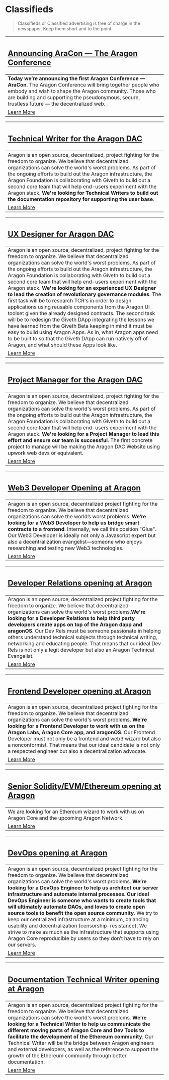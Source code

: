 # Classifieds
> Classifieds or Classified advertising is free of charge in the newspaper. Keep them short and to the point.

[<h2>**Announcing AraCon — The Aragon Conference**</h2>](https://AraCon.one) |
:-----------|
**Today we’re announcing the first Aragon Conference — AraCon.** The Aragon Conference will bring together people who embody and wish to shape the Aragon community. Those who are building and supporting the pseudonymous, secure, trustless future — the decentralized web. |
[Learn More](https://AraCon.one) |

[<h2>**Technical Writer for the Aragon DAC**</h2>](https://wiki.aragon.one/jobs/openings/DAC-Technical_Writer/) |
:-----------|
Aragon is an open source, decentralized, project fighting for the freedom to organize. We believe that decentralized organizations can solve the world's worst problems. As part of the ongoing efforts to build out the Aragon infrastructure, the Aragon Foundation is collaborating with Giveth to build out a second core team that will help end-users experiment with the Aragon stack. **We're looking for Technical Writers to build out the documentation repository for supporting the user base**. |
[Learn More](https://wiki.aragon.one/jobs/openings/DAC-Technical_Writer/) |

[<h2>**UX Designer for Aragon DAC**</h2>](https://wiki.aragon.one/jobs/openings/DAC-UX_Designer/) |
:-----------|
Aragon is an open source, decentralized, project fighting for the freedom to organize. We believe that decentralized organizations can solve the world's worst problems. As part of the ongoing efforts to build out the Aragon infrastructure, the Aragon Foundation is collaborating with Giveth to build out a second core team that will help end-users experiment with the Aragon stack. **We're looking for an experienced UX Designer to lead the creation of revolutionary governance modules**. The first task will be to research TCR's in order to design applications using reusable components from the Aragon UI toolset given the already designed contracts. The second task will be to redesign the Giveth DApp integrating the lessons we have learned from the Giveth Beta keeping in mind it must be easy to build using Aragon Apps. As in, what Aragon apps need to be built to so that the Giveth DApp can run natively off of Aragon, and what should these Apps look like. |
[Learn More](https://wiki.aragon.one/jobs/openings/DAC-UX_Designer/) |

[<h2>**Project Manager for the Aragon DAC**</h2>](https://wiki.aragon.one/jobs/openings/DAC-Project_Manager/) |
:-----------|
Aragon is an open source, decentralized, project fighting for the freedom to organize. We believe that decentralized organizations can solve the world's worst problems. As part of the ongoing efforts to build out the Aragon infrastructure, the Aragon Foundation is collaborating with Giveth to build out a second core team that will help end-users experiment with the Aragon stack. **We're looking for a Project Manager to lead this effort and ensure our team is successful**. The first concrete project to manage will be making the Aragon DAC Website using upwork web devs or equivalent. |
[Learn More](https://wiki.aragon.one/jobs/openings/DAC-Project_Manager/) |

[<h2>**Web3 Developer Opening at Aragon**</h2>](http://wiki.aragon.one/jobs/openings/web3/) |
:-----------|
Aragon is an open source, decentralized project fighting for the freedom to organize. We believe that decentralized organizations can solve the world’s worst problems. **We’re looking for a Web3 Developer to help us bridge smart contracts to a frontend**. Internally, we call this position "Glue". Our Web3 Developer is ideally not only a Javascript expert but also a decentralization evangelist—someone who enjoys researching and testing new Web3 technologies. |
[Learn More](http://wiki.aragon.one/jobs/openings/web3/) |

[<h2>**Developer Relations opening at Aragon**</h2>](https://wiki.aragon.one/jobs/openings/dev_rel/) |
:-----------|
Aragon is an open source, decentralized project fighting for the freedom to organize. We believe that decentralized organizations can solve the world's worst problems.**We're looking for a Developer Relations to help third party developers create apps on top of the Aragon dapp and aragonOS**. Our Dev Rels must be someone passionate in helping others understand technical subjects through technical writing, networking and educating people. That means that our ideal Dev Rels is not only a legit developer but also an Aragon Technical Evangelist. |
[Learn More](https://wiki.aragon.one/jobs/openings/dev_rel/) |

[<h2>**Frontend Developer opening at Aragon**</h2>](https://wiki.aragon.one/jobs/openings/frontend/) |
:-----------|
Aragon is an open source, decentralized project fighting for the freedom to organize. We believe that decentralized organizations can solve the world's worst problems. **We're looking for a Frontend Developer to work with us on the Aragon Labs, Aragon Core app, and aragonOS**. Our Frontend Developer must not only be a frontend and web3 wizard but also a nonconformist. That means that our ideal candidate is not only a respected engineer but also a decentralization advocate. |
[Learn More](https://wiki.aragon.one/jobs/openings/frontend/) |

[<h2>**Senior Solidity/EVM/Ethereum opening at Aragon**</h2>](https://wiki.aragon.one/jobs/openings/solidity/) |
:-----------|
We are looking for an Ethereum wizard to work with us on Aragon Core and the upcoming Aragon Network. |
[Learn More](https://wiki.aragon.one/jobs/openings/solidity/) |

[<h2>**DevOps opening at Aragon**</h2>](https://wiki.aragon.one/jobs/openings/dev-ops/) |
:-----------|
Aragon is an open source, decentralized project fighting for the freedom to organize. We believe that decentralized organizations can solve the world's worst problems. **We’re looking for a DevOps Engineer to help us architect our server infrastructure and automate internal processes. Our ideal DevOps Engineer is someone who wants to create tools that will ultimately automate DAOs, and loves to create open source tools to benefit the open source community**. We try to keep our centralized infrastructure at a minimum, balancing usability and decentralization (censorship-resistance). We strive to make as much as the infrastructure that supports using Aragon Core reproducible by users so they don’t have to rely on our servers. |
[Learn More](https://wiki.aragon.one/jobs/openings/dev-ops/) |

[<h2>**Documentation Technical Writer opening at Aragon**</h2>](https://wiki.aragon.one/jobs/openings/technical-writer/) |
:-----------|
Aragon is an open source, decentralized project fighting for the freedom to organize. We believe that decentralized organizations can solve the world's worst problems. **We’re looking for a Technical Writer to help us communicate the different moving parts of Aragon Core and Dev Tools to facilitate the development of the Ethereum community**. Our Technical Writer will be the bridge between Aragon engineers and external developers, as well as the reference to support the growth of the Ethereum community through better documentation. |
[Learn More](https://wiki.aragon.one/jobs/openings/technical-writer/) |
